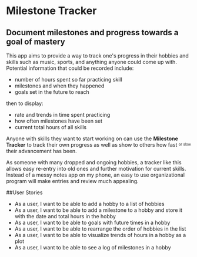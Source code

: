 # Milestone Tracker

## Document milestones and progress towards a goal of mastery

This app aims to provide a way to track one's progress in their hobbies and skills 
such as music, sports, and anything anyone could come up with. Potential information that
could be recorded include:

- number of hours spent so far practicing skill
- milestones and when they happened
- goals set in the future to reach

then to display:

- rate and trends in time spent practicing
- how often milestones have been set
- current total hours of all skills

Anyone with skills they want to start working on can use the **Milestone Tracker**
to track their own progress as well as show to others how fast <sup><sub> or slow </sub></sup>
their advancement has been.

As someone with many dropped and ongoing hobbies, a tracker like this allows easy
re-entry into old ones and further motivation for current skills. Instead of a messy
notes app on my phone, an easy to use organizational program will make entries and 
review much appealing.

##User Stories

- As a user, I want to be able to add a hobby to a list of hobbies
- As a user, I want to be able to add a milestone to a hobby and store it with the date and total hours in the hobby
- As a user, I want to be able to goals with future times in a hobby
- As a user, I want to be able to rearrange the order of hobbies in the list
- As a user, I want to be able to visualize trends of hours in a hobby as a plot
- As a user, I want to be able to see a log of milestones in a hobby
